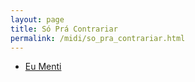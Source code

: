 ```yaml
---
layout: page
title: Só Prá Contrariar
permalink: /midi/so_pra_contrariar.html
---
```


* [Eu Menti](https://objectstorage.sa-saopaulo-1.oraclecloud.com/n/grwdgud0delr/b/victor3d.com.br/o/midi%2Fmenti.mid)